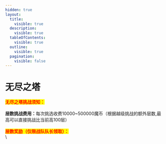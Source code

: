 ```yaml
---
hidden: true
layout:
  title:
    visible: true
  description:
    visible: true
  tableOfContents:
    visible: true
  outline:
    visible: true
  pagination:
    visible: false
---
```


# 无尽之塔

<mark style="color:red;">**无尽之塔挑战须知：**</mark>\
\
**层数挑战费用：**&#x6BCF;次挑选收费10000\~500000魔币（根据越级挑战的额外层数,最高可以直接挑战比当前高100层）\
\
<mark style="color:red;">**层数奖励（仅限战队队长领取）：**</mark>\
\
